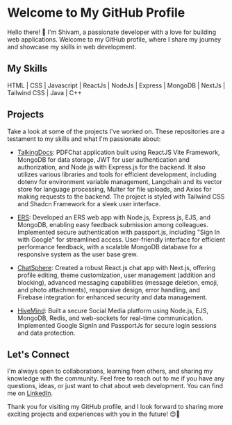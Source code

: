 
<!--
**black-sheepp/black-sheepp** is a ✨ _special_ ✨ repository because its `README.md` (this file) appears on your GitHub profile.

Here are some ideas to get you started:

- 🔭 I’m currently working on ...
- 🌱 I’m currently learning ...
- 👯 I’m looking to collaborate on ...
- 🤔 I’m looking for help with ...
- 💬 Ask me about ...
- 📫 How to reach me: ...
- 😄 Pronouns: ...
- ⚡ Fun fact: ...
-->


# Welcome to My GitHub Profile

Hello there! 👋 I'm Shivam, a passionate developer with a love for building web applications. Welcome to my GitHub profile, where I share my journey and showcase my skills in web development.

## My Skills

HTML | CSS | Javascript | ReactJs | NodeJs | Express | MongoDB | NextJs | Tailwind CSS | Java | C++ 

## Projects

Take a look at some of the projects I've worked on. These repositories are a testament to my skills and what I'm passionate about:
- [TalkingDocs](https://github.com/black-sheepp/fullstack-talkingdocs): PDFChat application built using ReactJS Vite Framework, MongoDB for data storage, JWT for user authentication and authorization, and Node.js with Express.js for the backend. It also utilizes various libraries and tools for efficient development, including dotenv for environment variable management, Langchain and its vector store for language processing, Multer for file uploads, and Axios for making requests to the backend. The project is styled with Tailwind CSS and Shadcn Framework for a sleek user interface.

- [ERS](https://github.com/black-sheepp/ERS): Developed an ERS web app with Node.js, Express.js, EJS, and MongoDB, enabling easy feedback submission among colleagues. Implemented secure authentication with passport.js, including "Sign In with Google" for streamlined access. User-friendly interface for efficient performance feedback, with a scalable MongoDB database for a responsive system as the user base grew.

- [ChatSphere](https://github.com/black-sheepp/chat-sphere): Created a robust React.js chat app with Next.js, offering profile editing, theme customization, user management (addition and blocking), advanced messaging capabilities (message deletion, emoji, and photo attachments), responsive design, error handling, and Firebase integration for enhanced security and data management.

- [HiveMind](https://github.com/black-sheepp/HIveMind-2.0): Built a secure Social Media platform using Node.js, EJS, MongoDB, Redis, and web-sockets for real-time communication. Implemented Google SignIn and PassportJs for secure login sessions and data protection.

## Let's Connect

I'm always open to collaborations, learning from others, and sharing my knowledge with the community. Feel free to reach out to me if you have any questions, ideas, or just want to chat about web development. You can find me on [LinkedIn](https://www.linkedin.com/in/gshivam1/).

Thank you for visiting my GitHub profile, and I look forward to sharing more exciting projects and experiences with you in the future! 😊🚀

